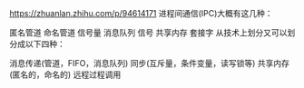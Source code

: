 https://zhuanlan.zhihu.com/p/94614171
进程间通信(IPC)大概有这几种：

匿名管道
命名管道
信号量
消息队列
信号
共享内存
套接字
从技术上划分又可以划分成以下四种：

消息传递(管道，FIFO，消息队列)
同步(互斥量，条件变量，读写锁等)
共享内存(匿名的，命名的)
远程过程调用
